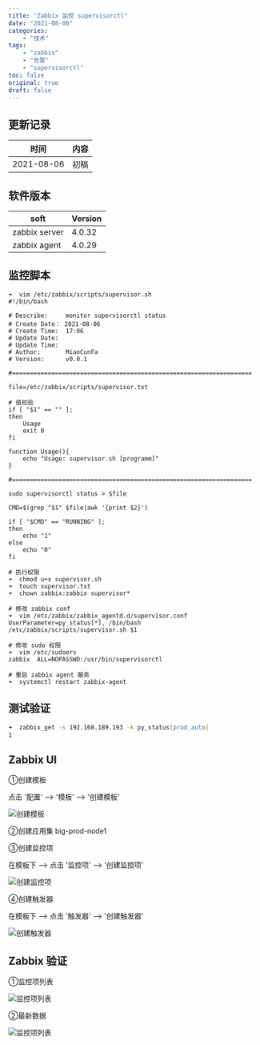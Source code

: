 ```yaml
---
title: "Zabbix 监控 supervisorctl"
date: "2021-08-06"
categories:
    - "技术"
tags:
    - "zabbix"
    - "告警"
    - "supervisorctl"
toc: false
original: true
draft: false
---
```


## 更新记录

| 时间       | 内容 |
| ---------- | ---- |
| 2021-08-06 | 初稿 |

## 软件版本

| soft          | Version |
| ------------- | ------- |
| zabbix server | 4.0.32  |
| zabbix agent  | 4.0.29  |

## 监控脚本

``` shell
➜  vim /etc/zabbix/scripts/supervisor.sh
#!/bin/bash

# Describe:     monitor supervisorctl status
# Create Date： 2021-08-06
# Create Time:  17:06
# Update Date:  
# Update Time:  
# Author:       MiaoCunFa
# Version:      v0.0.1

#===================================================================

file=/etc/zabbix/scripts/supervisor.txt

# 值校验
if [ "$1" == "" ];
then
    Usage
    exit 0
fi

function Usage(){
    echo "Usage: supervisor.sh [programm]"
}

#===================================================================

sudo supervisorctl status > $file

CMD=$(grep "$1" $file|awk '{print $2}')

if [ "$CMD" == "RUNNING" ];
then
    echo "1"
else
    echo "0"
fi

# 执行权限
➜  chmod u+x supervisor.sh
➜  touch supervisor.txt
➜  chown zabbix:zabbix supervisor*

# 修改 zabbix conf
➜  vim /etc/zabbix/zabbix_agentd.d/supervisor.conf
UserParameter=py_status[*], /bin/bash /etc/zabbix/scripts/supervisor.sh $1

# 修改 sudo 权限
➜  vim /etc/sudoers
zabbix  ALL=NOPASSWD:/usr/bin/supervisorctl

# 重启 zabbix agent 服务
➜  systemctl restart zabbix-agent
```

## 测试验证

``` zsh
➜  zabbix_get -s 192.168.189.193 -k py_status[prod_auto]
1
```

## Zabbix UI

①创建模板

点击 '配置' --> '模板' --> '创建模板'

![创建模板](https://cdn.jsdelivr.net/gh/miaocunfa/imghosting/img/zabbix_py_20210806_05.jpg)

②创建应用集 big-prod-node1

③创建监控项

在模板下 --> 点击 '监控项' --> '创建监控项'

![创建监控项](https://cdn.jsdelivr.net/gh/miaocunfa/imghosting/img/zabbix_py_20210806_01.jpg)

④创建触发器

在模板下 --> 点击 '触发器' --> '创建触发器'

![创建触发器](https://cdn.jsdelivr.net/gh/miaocunfa/imghosting/img/zabbix_py_20210806_04.jpg)

## Zabbix 验证

①监控项列表

![监控项列表](https://cdn.jsdelivr.net/gh/miaocunfa/imghosting/img/zabbix_py_20210806_02.jpg)

②最新数据

![监控项列表](https://cdn.jsdelivr.net/gh/miaocunfa/imghosting/img/zabbix_py_20210806_03.jpg)
